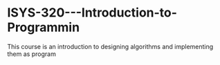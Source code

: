 # ISYS-320---Introduction-to-Programmin
This course is an introduction to designing algorithms and implementing them as program
